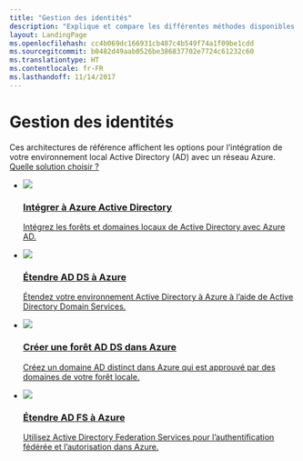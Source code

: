 ```yaml
---
title: "Gestion des identités"
description: "Explique et compare les différentes méthodes disponibles pour la gestion des identités dans les systèmes hybrides couvrant la limite local/cloud avec Azure."
layout: LandingPage
ms.openlocfilehash: cc4b069dc166931cb487c4b549f74a1f09be1cdd
ms.sourcegitcommit: b0482d49aab0526be386837702e7724c61232c60
ms.translationtype: HT
ms.contentlocale: fr-FR
ms.lasthandoff: 11/14/2017
---
```

# <a name="identity-management"></a>Gestion des identités

Ces architectures de référence affichent les options pour l’intégration de votre environnement local Active Directory (AD) avec un réseau Azure. [Quelle solution choisir ?](./considerations.md)

<ul class="panelContent">
    <li>
        <a href="./azure-ad.md">
            <div class="cardSize">
                <div class="cardPadding">
                    <div class="card">
                        <div class="cardImageOuter">
                            <div class="cardImage">
                            <img src="./images/azure-ad.svg">
                            </div>
                        </div>
                        <div class="cardText">
                            <h3>Intégrer à Azure Active Directory</h3>
                            <p>Intégrez les forêts et domaines locaux de Active Directory avec Azure AD.</p>
                        </div>
                    </div>
                </div>
            </div>
        </a>
    </li>
    <li>
        <a href="./adds-extend-domain.md">
            <div class="cardSize">
                <div class="cardPadding">
                    <div class="card">
                        <div class="cardImageOuter">
                            <div class="cardImage">
                            <img src="./images/adds-extend-domain.svg">
                            </div>
                        </div>
                        <div class="cardText">
                            <h3>Étendre AD DS à Azure</h3>
                            <p>Étendez votre environnement Active Directory à Azure à l’aide de Active Directory Domain Services.</p>
                        </div>
                    </div>
                </div>
            </div>
        </a>
    </li>
    <li>
        <a href="./adds-forest.md">
            <div class="cardSize">
                <div class="cardPadding">
                    <div class="card">
                        <div class="cardImageOuter">
                            <div class="cardImage">
                            <img src="./images/adds-forest.svg">
                            </div>
                        </div>
                        <div class="cardText">
                            <h3>Créer une forêt AD DS dans Azure</h3>
                            <p>Créez un domaine AD distinct dans Azure qui est approuvé par des domaines de votre forêt locale.</p>
                        </div>
                    </div>
                </div>
            </div>
        </a>
    </li>
    <li>
        <a href="./adfs.md">
            <div class="cardSize">
                <div class="cardPadding">
                    <div class="card">
                        <div class="cardImageOuter">
                            <div class="cardImage">
                            <img src="./images/adfs.svg">
                            </div>
                        </div>
                        <div class="cardText">
                            <h3>Étendre AD FS à Azure</h3>
                            <p>Utilisez Active Directory Federation Services pour l’authentification fédérée et l’autorisation dans Azure.</p>
                        </div>
                    </div>
                </div>
            </div>
        </a>
    </li>
</ul>

